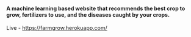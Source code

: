 #### A machine learning based website that recommends the best crop to grow, fertilizers to use, and the diseases caught by your crops.

Live - https://farmgrow.herokuapp.com/
